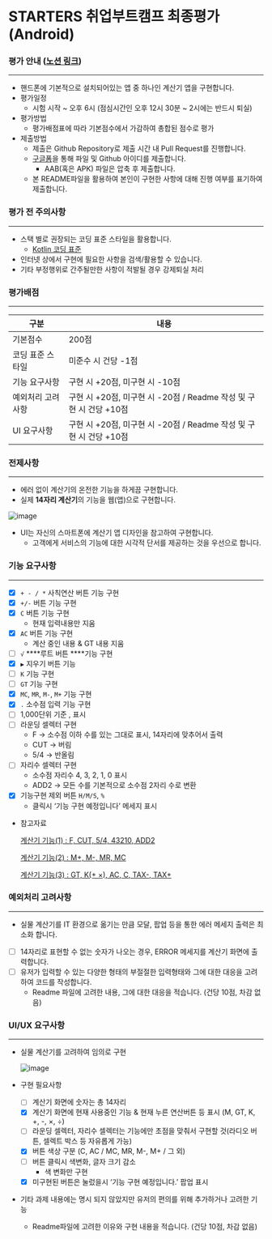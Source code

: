# STARTERS 취업부트캠프 최종평가(Android)

### 평가 안내 ([노션 링크](https://www.notion.so/flearnerhq/STARTERS-Android-fd43f021f2c94472a53a52edc322a122))

---

- 핸드폰에 기본적으로 설치되어있는 앱 중 하나인 계산기 앱을 구현합니다.
- 평가일정
    - 시험 시작 ~ 오후 6시 (점심시간인 오후 12시 30분 ~ 2시에는 반드시 퇴실)
- 평가방법
    - 평가배점표에 따라 기본점수에서 가감하여 총합된 점수로 평가
- 제출방법
    - 제출은 Github Repository로 제출 시간 내 Pull Request를 진행합니다.
    - [구글폼](https://forms.gle/quAHq1QUvnHubZHw5)을 통해 파일 및 Github 아이디를 제출합니다.
        - AAB(혹은 APK) 파일은 압축 후 제출합니다.
    - 본 README파일을 활용하여 본인이 구현한 사항에 대해 진행 여부를 표기하여 제출합니다.

### 평가 전 주의사항

---

- 스택 별로 권장되는 코딩 표준 스타일을 활용합니다.
    - [Kotlin 코딩 표준](https://www.notion.so/Kotlin-770ade858b7940b5aec1905ad9406938)
- 인터넷 상에서 구현에 필요한 사항을 검색/활용할 수 있습니다.
- 기타 부정행위로 간주될만한 사항이 적발될 경우 강제퇴실 처리

### 평가배점

---

| 구분 | 내용 |
| --- | --- |
| 기본점수 | 200점 |
| 코딩 표준 스타일 | 미준수 시 건당 -1점 |
| 기능 요구사항 | 구현 시 +20점, 미구현 시 -10점 |
| 예외처리 고려사항 | 구현 시 +20점, 미구현 시 -20점 / Readme 작성 및 구현 시 건당 +10점 |
| UI 요구사항 | 구현 시 +20점, 미구현 시 -20점 / Readme 작성 및 구현 시 건당 +10점  |

### 전제사항

---

- 에러 없이 계산기의 온전한 기능을 하게끔 구현합니다.
- 실제 **14자리 계산기**의 기능을 웹(앱)으로 구현합니다.

![image](/image.png)

- UI는 자신의 스마트폰에 계산기 앱 디자인을 참고하여 구현합니다.
    - 고객에게 서비스의 기능에 대한 시각적 단서를 제공하는 것을 우선으로 합니다.

### 기능 요구사항

---

- [x]  `+ - / *` 사칙연산 버튼 기능 구현
- [x]  `+/-` 버튼 기능 구현
- [x]  `C` 버튼 기능 구현
    - 현재 입력내용만 지움
- [x]  `AC` 버튼 기능 구현
    - 계산 중인 내용 & GT 내용 지움
- [ ]  `√` ****루트 버튼 ****기능 구현
- [x]  `▶` 지우기 버튼 기능
- [ ]  `K` 기능 구현
- [ ]  `GT` 기능 구현
- [x]  `MC`, `MR`, `M-`, `M+`  기능 구현
- [x]  `.` 소수점 입력 기능 구현
- [ ]  1,000단위 기준 , 표시
- [ ]  라운딩 셀렉터 구현
    - F → 소수점 이하 수를 있는 그대로 표시, 14자리에 맞추어서 출력
    - CUT → 버림
    - 5/4 → 반올림
- [ ]  자리수 셀렉터 구현
    - 소수점 자리수 4, 3, 2, 1, 0 표시
    - ADD2 → 모든 수를 기본적으로 소수점 2자리 수로 변환
- [x]  기능구현 제외 버튼 `H/M/S`, `%`
    - 클릭시 ‘기능 구현 예정입니다’ 메세지 표시
- 참고자료
    
    [계산기 기능(1) : F, CUT, 5/4, 43210, ADD2](https://blog.naver.com/PostView.nhn?blogId=lienor&logNo=221261139102)
    
    [계산기 기능(2) : M+, M-, MR, MC](https://blog.naver.com/PostView.naver?blogId=lienor&logNo=221262660715&parentCategoryNo=&categoryNo=&viewDate=&isShowPopularPosts=false&from=postView)
    
    [계산기 기능(3) : GT, K(+ ×), AC, C, TAX-, TAX+](https://blog.naver.com/PostView.naver?blogId=lienor&logNo=221266620136&parentCategoryNo=&categoryNo=&viewDate=&isShowPopularPosts=false&from=postView)
    

### 예외처리 고려사항

---

- 실물 계산기를 IT 환경으로 옮기는 만큼 모달, 팝업 등을 통한 에러 메세지 출력은 최소화 합니다.
- [ ]  14자리로 표현할 수 없는 숫자가 나오는 경우, ERROR 메세지를 계산기 화면에 출력합니다.
- [ ]  유저가 입력할 수 있는 다양한 형태의 부절절한 입력형태와 그에 대한 대응을 고려하여 코드를 작성합니다.
    - Readme 파일에 고려한 내용, 그에 대한 대응을 적습니다. (건당 10점, 차감 없음)

### UI/UX 요구사항

---

- 실물 계산기를 고려하여 임의로 구현
    
    ![image](/image.png)
    
- 구현 필요사항
    - [ ]  계산기 화면에 숫자는 총 14자리
    - [x]  계산기 화면에 현재 사용중인 기능 & 현재 누른 연산버튼 등 표시 (M, GT, K, +, -, ×, ÷)
    - [ ]  라운딩 셀렉터, 자리수 셀렉터는 기능에만 초점을 맞춰서 구현할 것(라디오 버튼, 셀렉트 박스 등 자유롭게 가능)
    - [x]  버튼 색상 구분 (C, AC / MC, MR, M-, M+ / 그 외)
    - [ ]  버튼 클릭시 색변화, 글자 크기 감소
        - 색 변화만 구현
    - [x]  미구현된 버튼은 눌렀을시 ‘기능 구현 예정입니다.’ 팝업 표시
- 기타 과제 내용에는 명시 되지 않았지만 유저의 편의를 위해 추가하거나 고려한 기능
    - Readme파일에 고려한 이유와 구현 내용을 적습니다. (건당 10점, 차감 없음)
